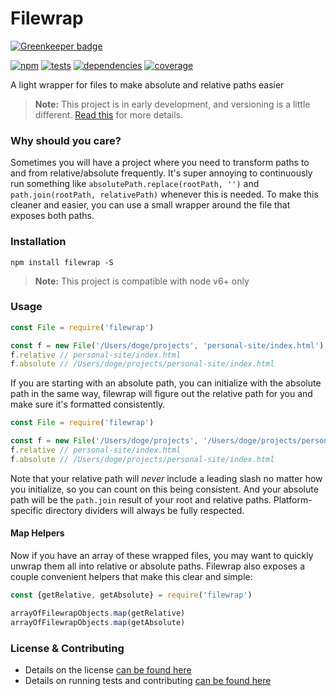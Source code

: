 # Filewrap

[![Greenkeeper badge](https://badges.greenkeeper.io/static-dev/filewrap.svg)](https://greenkeeper.io/)

[![npm](http://img.shields.io/npm/v/filewrap.svg?style=flat)](https://badge.fury.io/js/filewrap) [![tests](http://img.shields.io/travis/static-dev/filewrap/master.svg?style=flat)](https://travis-ci.org/static-dev/filewrap) [![dependencies](http://img.shields.io/david/static-dev/filewrap.svg?style=flat)](https://david-dm.org/static-dev/filewrap) [![coverage](http://img.shields.io/coveralls/static-dev/filewrap.svg?style=flat)](https://coveralls.io/github/static-dev/filewrap)

A light wrapper for files to make absolute and relative paths easier

> **Note:** This project is in early development, and versioning is a little different. [Read this](http://markup.im/#q4_cRZ1Q) for more details.

### Why should you care?

Sometimes you will have a project where you need to transform paths to and from relative/absolute frequently. It's super annoying to continuously run something like `absolutePath.replace(rootPath, '')` and `path.join(rootPath, relativePath)` whenever this is needed. To make this cleaner and easier, you can use a small wrapper around the file that exposes both paths.

### Installation

`npm install filewrap -S`

> **Note:** This project is compatible with node v6+ only

### Usage

```js
const File = require('filewrap')

const f = new File('/Users/doge/projects', 'personal-site/index.html')
f.relative // personal-site/index.html
f.absolute // /Users/doge/projects/personal-site/index.html
```

If you are starting with an absolute path, you can initialize with the absolute path in the same way, filewrap will figure out the relative path for you and make sure it's formatted consistently.

```js
const File = require('filewrap')

const f = new File('/Users/doge/projects', '/Users/doge/projects/personal-site/index.html')
f.relative // personal-site/index.html
f.absolute // /Users/doge/projects/personal-site/index.html
```

Note that your relative path will _never_ include a leading slash no matter how you initialize, so you can count on this being consistent. And your absolute path will be the `path.join` result of your root and relative paths. Platform-specific directory dividers will always be fully respected.

#### Map Helpers

Now if you have an array of these wrapped files, you may want to quickly unwrap them all into relative or absolute paths. Filewrap also exposes a couple convenient helpers that make this clear and simple:

```js
const {getRelative, getAbsolute} = require('filewrap')

arrayOfFilewrapObjects.map(getRelative)
arrayOfFilewrapObjects.map(getAbsolute)
```

### License & Contributing

- Details on the license [can be found here](LICENSE.md)
- Details on running tests and contributing [can be found here](contributing.md)
